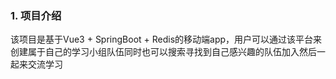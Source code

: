 ### 1. 项目介绍
该项目是基于Vue3 + SpringBoot + Redis的移动端app，用户可以通过该平台来创建属于自己的学习小组队伍同时也可以搜索寻找到自己感兴趣的队伍加入然后一起来交流学习


